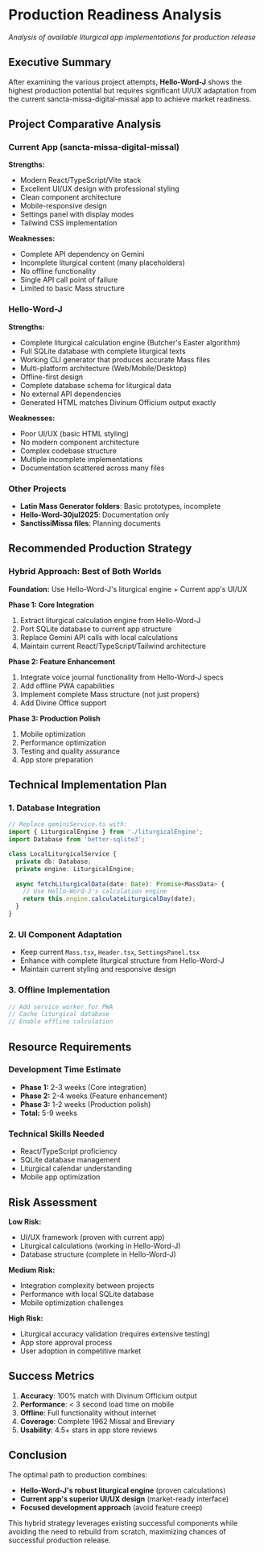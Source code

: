 # Production Readiness Analysis
*Analysis of available liturgical app implementations for production release*

## Executive Summary

After examining the various project attempts, **Hello-Word-J** shows the highest production potential but requires significant UI/UX adaptation from the current sancta-missa-digital-missal app to achieve market readiness.

## Project Comparative Analysis

### Current App (sancta-missa-digital-missal)
**Strengths:**
- Modern React/TypeScript/Vite stack
- Excellent UI/UX design with professional styling
- Clean component architecture
- Mobile-responsive design
- Settings panel with display modes
- Tailwind CSS implementation

**Weaknesses:**
- Complete API dependency on Gemini
- Incomplete liturgical content (many placeholders)
- No offline functionality
- Single API call point of failure
- Limited to basic Mass structure

### Hello-Word-J
**Strengths:**
- Complete liturgical calculation engine (Butcher's Easter algorithm)
- Full SQLite database with complete liturgical texts
- Working CLI generator that produces accurate Mass files
- Multi-platform architecture (Web/Mobile/Desktop)
- Offline-first design
- Complete database schema for liturgical data
- No external API dependencies
- Generated HTML matches Divinum Officium output exactly

**Weaknesses:**
- Poor UI/UX (basic HTML styling)
- No modern component architecture
- Complex codebase structure
- Multiple incomplete implementations
- Documentation scattered across many files

### Other Projects
- **Latin Mass Generator folders**: Basic prototypes, incomplete
- **Hello-Word-30jul2025**: Documentation only
- **SanctissiMissa files**: Planning documents

## Recommended Production Strategy

### Hybrid Approach: Best of Both Worlds

**Foundation:** Use Hello-Word-J's liturgical engine + Current app's UI/UX

**Phase 1: Core Integration**
1. Extract liturgical calculation engine from Hello-Word-J
2. Port SQLite database to current app structure
3. Replace Gemini API calls with local calculations
4. Maintain current React/TypeScript/Tailwind architecture

**Phase 2: Feature Enhancement**
1. Integrate voice journal functionality from Hello-Word-J specs
2. Add offline PWA capabilities
3. Implement complete Mass structure (not just propers)
4. Add Divine Office support

**Phase 3: Production Polish**
1. Mobile optimization
2. Performance optimization
3. Testing and quality assurance
4. App store preparation

## Technical Implementation Plan

### 1. Database Integration
```typescript
// Replace geminiService.ts with:
import { LiturgicalEngine } from './liturgicalEngine';
import Database from 'better-sqlite3';

class LocalLiturgicalService {
  private db: Database;
  private engine: LiturgicalEngine;
  
  async fetchLiturgicalData(date: Date): Promise<MassData> {
    // Use Hello-Word-J's calculation engine
    return this.engine.calculateLiturgicalDay(date);
  }
}
```

### 2. UI Component Adaptation
- Keep current `Mass.tsx`, `Header.tsx`, `SettingsPanel.tsx`
- Enhance with complete liturgical structure from Hello-Word-J
- Maintain current styling and responsive design

### 3. Offline Implementation
```typescript
// Add service worker for PWA
// Cache liturgical database
// Enable offline calculation
```

## Resource Requirements

### Development Time Estimate
- **Phase 1:** 2-3 weeks (Core integration)
- **Phase 2:** 2-4 weeks (Feature enhancement)  
- **Phase 3:** 1-2 weeks (Production polish)
- **Total:** 5-9 weeks

### Technical Skills Needed
- React/TypeScript proficiency
- SQLite database management
- Liturgical calendar understanding
- Mobile app optimization

## Risk Assessment

**Low Risk:**
- UI/UX framework (proven with current app)
- Liturgical calculations (working in Hello-Word-J)
- Database structure (complete in Hello-Word-J)

**Medium Risk:**
- Integration complexity between projects
- Performance with local SQLite database
- Mobile optimization challenges

**High Risk:**
- Liturgical accuracy validation (requires extensive testing)
- App store approval process
- User adoption in competitive market

## Success Metrics

1. **Accuracy**: 100% match with Divinum Officium output
2. **Performance**: < 3 second load time on mobile
3. **Offline**: Full functionality without internet
4. **Coverage**: Complete 1962 Missal and Breviary
5. **Usability**: 4.5+ stars in app store reviews

## Conclusion

The optimal path to production combines:
- **Hello-Word-J's robust liturgical engine** (proven calculations)
- **Current app's superior UI/UX design** (market-ready interface)
- **Focused development approach** (avoid feature creep)

This hybrid strategy leverages existing successful components while avoiding the need to rebuild from scratch, maximizing chances of successful production release.